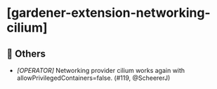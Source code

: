 # [gardener-extension-networking-cilium]
## 🏃 Others
* *[OPERATOR]* Networking provider cilium works again with allowPrivilegedContainers=false. (#119, @ScheererJ)
